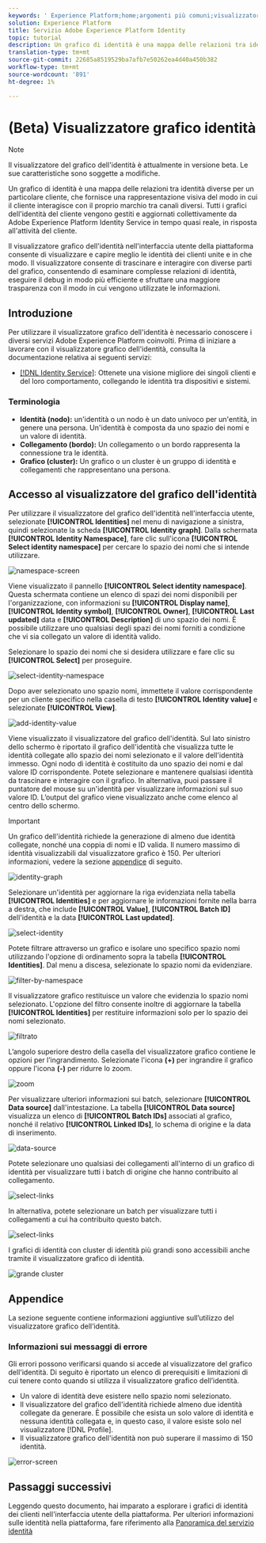 ```yaml
---
keywords: ' Experience Platform;home;argomenti più comuni;visualizzatore grafico identità;visualizzatore grafico identità;visualizzatore grafico;visualizzatore grafico;visualizzatore grafico;spazio dei nomi identità;spazio dei nomi identità;identità;identità;servizio identità'
solution: Experience Platform
title: Servizio Adobe Experience Platform Identity
topic: tutorial
description: Un grafico di identità è una mappa delle relazioni tra identità diverse per un particolare cliente, che fornisce una rappresentazione visiva del modo in cui il cliente interagisce con il proprio marchio tra canali diversi.
translation-type: tm+mt
source-git-commit: 22685a8519529ba7afb7e50262ea4d40a450b382
workflow-type: tm+mt
source-wordcount: '891'
ht-degree: 1%

---
```



# (Beta) Visualizzatore grafico identità

>[!NOTE]
>
>Il visualizzatore del grafico dell&#39;identità è attualmente in versione beta. Le sue caratteristiche sono soggette a modifiche.

Un grafico di identità è una mappa delle relazioni tra identità diverse per un particolare cliente, che fornisce una rappresentazione visiva del modo in cui il cliente interagisce con il proprio marchio tra canali diversi. Tutti i grafici dell&#39;identità del cliente vengono gestiti e aggiornati collettivamente da Adobe Experience Platform Identity Service in tempo quasi reale, in risposta all&#39;attività del cliente.

Il visualizzatore grafico dell&#39;identità nell&#39;interfaccia utente della piattaforma consente di visualizzare e capire meglio le identità dei clienti unite e in che modo. Il visualizzatore consente di trascinare e interagire con diverse parti del grafico, consentendo di esaminare complesse relazioni di identità, eseguire il debug in modo più efficiente e sfruttare una maggiore trasparenza con il modo in cui vengono utilizzate le informazioni.

## Introduzione

Per utilizzare il visualizzatore grafico dell&#39;identità è necessario conoscere i diversi servizi Adobe Experience Platform coinvolti. Prima di iniziare a lavorare con il visualizzatore grafico dell&#39;identità, consulta la documentazione relativa ai seguenti servizi:

- [[!DNL Identity Service]](../home.md): Ottenete una visione migliore dei singoli clienti e del loro comportamento, collegando le identità tra dispositivi e sistemi.

### Terminologia

- **Identità (nodo):** un&#39;identità o un nodo è un dato univoco per un&#39;entità, in genere una persona. Un&#39;identità è composta da uno spazio dei nomi e un valore di identità.
- **Collegamento (bordo):** Un collegamento o un bordo rappresenta la connessione tra le identità.
- **Grafico (cluster):** Un grafico o un cluster è un gruppo di identità e collegamenti che rappresentano una persona.

## Accesso al visualizzatore del grafico dell&#39;identità

Per utilizzare il visualizzatore del grafico dell&#39;identità nell&#39;interfaccia utente, selezionate **[!UICONTROL Identities]** nel menu di navigazione a sinistra, quindi selezionate la scheda **[!UICONTROL Identity graph]**. Dalla schermata **[!UICONTROL Identity Namespace]**, fare clic sull&#39;icona **[!UICONTROL Select identity namespace]** per cercare lo spazio dei nomi che si intende utilizzare.

![namespace-screen](../images/identity-graph-viewer/identity-namespace.png)

Viene visualizzato il pannello **[!UICONTROL Select identity namespace]**. Questa schermata contiene un elenco di spazi dei nomi disponibili per l&#39;organizzazione, con informazioni su **[!UICONTROL Display name]**, **[!UICONTROL Identity symbol]**, **[!UICONTROL Owner]**, **[!UICONTROL Last updated]** data e **[!UICONTROL Description]** di uno spazio dei nomi. È possibile utilizzare uno qualsiasi degli spazi dei nomi forniti a condizione che vi sia collegato un valore di identità valido.

Selezionare lo spazio dei nomi che si desidera utilizzare e fare clic su **[!UICONTROL Select]** per proseguire.

![select-identity-namespace](../images/identity-graph-viewer/select-identity-namespace.png)

Dopo aver selezionato uno spazio nomi, immettete il valore corrispondente per un cliente specifico nella casella di testo **[!UICONTROL Identity value]** e selezionate **[!UICONTROL View]**.

![add-identity-value](../images/identity-graph-viewer/identity-value-filled.png)

Viene visualizzato il visualizzatore del grafico dell&#39;identità. Sul lato sinistro dello schermo è riportato il grafico dell&#39;identità che visualizza tutte le identità collegate allo spazio dei nomi selezionato e il valore dell&#39;identità immesso. Ogni nodo di identità è costituito da uno spazio dei nomi e dal valore ID corrispondente. Potete selezionare e mantenere qualsiasi identità da trascinare e interagire con il grafico. In alternativa, puoi passare il puntatore del mouse su un&#39;identità per visualizzare informazioni sul suo valore ID. L’output del grafico viene visualizzato anche come elenco al centro dello schermo.

>[!IMPORTANT]
>
>Un grafico dell&#39;identità richiede la generazione di almeno due identità collegate, nonché una coppia di nomi e ID valida. Il numero massimo di identità visualizzabili dal visualizzatore grafico è 150. Per ulteriori informazioni, vedere la sezione [appendice](#appendix) di seguito.

![identity-graph](../images/identity-graph-viewer/graph-viewer.png)

Selezionare un&#39;identità per aggiornare la riga evidenziata nella tabella **[!UICONTROL Identities]** e per aggiornare le informazioni fornite nella barra a destra, che include **[!UICONTROL Value]**, **[!UICONTROL Batch ID]** dell&#39;identità e la data **[!UICONTROL Last updated]**.

![select-identity](../images/identity-graph-viewer/select-identity.png)

Potete filtrare attraverso un grafico e isolare uno specifico spazio nomi utilizzando l&#39;opzione di ordinamento sopra la tabella **[!UICONTROL Identities]**. Dal menu a discesa, selezionate lo spazio nomi da evidenziare.

![filter-by-namespace](../images/identity-graph-viewer/filter-namespace.png)

Il visualizzatore grafico restituisce un valore che evidenzia lo spazio nomi selezionato. L&#39;opzione del filtro consente inoltre di aggiornare la tabella **[!UICONTROL Identities]** per restituire informazioni solo per lo spazio dei nomi selezionato.

![filtrato](../images/identity-graph-viewer/filtered.png)

L’angolo superiore destro della casella del visualizzatore grafico contiene le opzioni per l’ingrandimento. Selezionate l&#39;icona **(+)** per ingrandire il grafico oppure l&#39;icona **(-)** per ridurre lo zoom.

![zoom](../images/identity-graph-viewer/zoom.png)

Per visualizzare ulteriori informazioni sui batch, selezionare **[!UICONTROL Data source]** dall&#39;intestazione. La tabella **[!UICONTROL Data source]** visualizza un elenco di **[!UICONTROL Batch IDs]** associati al grafico, nonché il relativo **[!UICONTROL Linked IDs]**, lo schema di origine e la data di inserimento.

![data-source](../images/identity-graph-viewer/data-source-table.png)

Potete selezionare uno qualsiasi dei collegamenti all&#39;interno di un grafico di identità per visualizzare tutti i batch di origine che hanno contribuito al collegamento.

![select-links](../images/identity-graph-viewer/select-edge.png)

In alternativa, potete selezionare un batch per visualizzare tutti i collegamenti a cui ha contribuito questo batch.

![select-links](../images/identity-graph-viewer/select-batch.png)

I grafici di identità con cluster di identità più grandi sono accessibili anche tramite il visualizzatore grafico di identità.

![grande cluster](../images/identity-graph-viewer/large-cluster.png)

## Appendice

La sezione seguente contiene informazioni aggiuntive sull’utilizzo del visualizzatore grafico dell’identità.

### Informazioni sui messaggi di errore

Gli errori possono verificarsi quando si accede al visualizzatore del grafico dell&#39;identità. Di seguito è riportato un elenco di prerequisiti e limitazioni di cui tenere conto quando si utilizza il visualizzatore grafico dell’identità.

- Un valore di identità deve esistere nello spazio nomi selezionato.
- Il visualizzatore del grafico dell&#39;identità richiede almeno due identità collegate da generare. È possibile che esista un solo valore di identità e nessuna identità collegata e, in questo caso, il valore esiste solo nel visualizzatore [!DNL Profile].
- Il visualizzatore grafico dell&#39;identità non può superare il massimo di 150 identità.

![error-screen](../images/identity-graph-viewer/error-screen.png)

## Passaggi successivi

Leggendo questo documento, hai imparato a esplorare i grafici di identità dei clienti nell&#39;interfaccia utente della piattaforma. Per ulteriori informazioni sulle identità nella piattaforma, fare riferimento alla [Panoramica del servizio identità](../home.md)